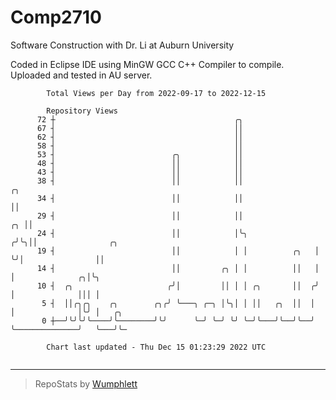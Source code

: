 # Comp2710
Software Construction with Dr. Li at Auburn University

Coded in Eclipse IDE using MinGW GCC C++ Compiler to compile.
Uploaded and tested in AU server.

```
        Total Views per Day from 2022-09-17 to 2022-12-15

        Repository Views
      72 ┼                                        ╭╮
      67 ┤                                        ││
      62 ┤                                        ││
      58 ┤                                        ││
      53 ┤                          ╭╮            ││
      48 ┤                          ││            ││
      43 ┤                          ││            ││
      38 ┤                          ││            ││                    ╭╮
      34 ┤                          ││            ││                    ││
      29 ┤                          ││            ││                 ╭╮ ││
      24 ┤                          ││            │╰╮               ╭╯╰╮││                ╭╮
      19 ┤                          ││            │ │          ╭╮   │  ╰╯│                ││
      14 ┤                          ││         ╭╮ │ │          ││   │    │              ╭╮│╰╮
      10 ┤  ╭╮                     ╭╯│         ││ │ │ ╭╮       ││  ╭╯    │              │││ │
       5 ┤  ││╭╮╭╮    ╭╮        ╭╮╭╯ ╰───╮ ╭─╮ │╰╮│ │ ││   ╭╮  ││  │     │              │╰╯ │   ╭╮
       0 ┼──╯╰╯╰╯╰────╯╰────────╯╰╯      ╰─╯ ╰─╯ ╰╯ ╰─╯╰───╯╰──╯╰──╯     ╰──────────────╯   ╰───╯╰─

        Chart last updated - Thu Dec 15 01:23:29 2022 UTC
        
```

---

> RepoStats by [Wumphlett](https://github.com/Wumphlett)
